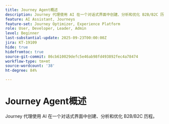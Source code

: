 ```yaml
---
title: Journey Agent概述
description: Journey 代理使用 AI 在一个对话式界面中创建、分析和优化 B2B/B2C 历程。
feature: AI Assistant, Journeys
feature-set: Journey Optimizer, Experience Platform
role: User, Developer, Leader, Admin
level: Beginner
last-substantial-update: 2025-09-23T00:00:00Z
jira: KT-19109
hide: true
hidefromtoc: true
source-git-commit: 86cb610029defc5e46ab98fd493892fec4a78474
workflow-type: tm+mt
source-wordcount: '38'
ht-degree: 84%

---
```


# Journey Agent概述

Journey 代理使用 AI 在一个对话式界面中创建、分析和优化 B2B/B2C 历程。

<!-- For more information, see the [AI Assistant UI guide](https://experienceleague.adobe.com/zh-hans/docs/experience-platform/ai-assistant/ui-guide#use-discoverability).-->




